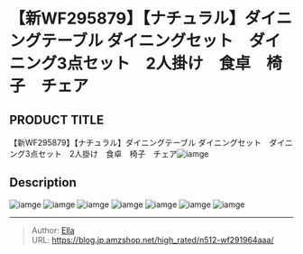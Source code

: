 # 【新WF295879】【ナチュラル】ダイニングテーブル ダイニングセット　ダイニング3点セット　2人掛け　食卓　椅子　チェア


## PRODUCT TITLE 

【新WF295879】【ナチュラル】ダイニングテーブル ダイニングセット　ダイニング3点セット　2人掛け　食卓　椅子　チェア![iamge](https://b2bfiles1.gigab2b.cn/image/wkseller/301/wf196027/20200918_ac79637e1b80e1ea01123faf41c9a08c.JPG)

## Description











![iamge](https://b2bfiles1.gigab2b.cn/image/wkseller/301/wf196027/20200918_134ef2d7159ce3e17b7be36cf67726f1.JPG)
![iamge](https://b2bfiles1.gigab2b.cn/image/wkseller/301/wf196027/20200918_14315043ca26f8ad4ee40018d2447a44.JPG)
![iamge](https://b2bfiles1.gigab2b.cn/image/wkseller/301/wf196027/20200918_23bb0c78da90b15bc507fd7ed4d01b10.JPG)
![iamge](https://b2bfiles1.gigab2b.cn/image/wkseller/301/wf196027/20200918_25895e95b6838ddce6929464e69bfc25.JPG)
![iamge](https://b2bfiles1.gigab2b.cn/image/wkseller/301/wf196027/20200918_27da5437f935a736d5b2ab766454d31f.JPG)
![iamge](https://b2bfiles1.gigab2b.cn/image/wkseller/301/wf196027/20200918_6c7b404bc5c8529b307d05a6942de4fd.JPG)
![iamge](https://b2bfiles1.gigab2b.cn/image/wkseller/301/wf196027/20200918_6fb79f3cabc46162a319c4f3f72e6230.JPG)


---

> Author: [Ella](https://blog.jp.amzshop.net/)  
> URL: https://blog.jp.amzshop.net/high_rated/n512-wf291964aaa/  

